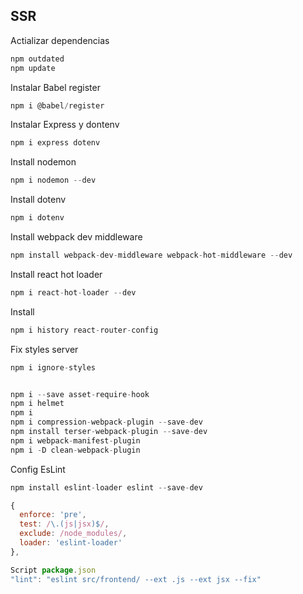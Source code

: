 ## SSR

Actializar dependencias

```js
npm outdated
npm update
```

Instalar Babel register

```js
npm i @babel/register
```

Instalar Express y dontenv

```js
npm i express dotenv
```

Install nodemon

```js
npm i nodemon --dev
```

Install dotenv

```js
npm i dotenv
```

Install webpack dev middleware

```js
npm install webpack-dev-middleware webpack-hot-middleware --dev
```

Install react hot loader

```js
npm i react-hot-loader --dev
```

Install

```js
npm i history react-router-config
```

Fix styles server

```js
npm i ignore-styles


npm i --save asset-require-hook
npm i helmet
npm i
npm i compression-webpack-plugin --save-dev
npm install terser-webpack-plugin --save-dev
npm i webpack-manifest-plugin
npm i -D clean-webpack-plugin
```

Config EsLint

```js
npm install eslint-loader eslint --save-dev

{
  enforce: 'pre',
  test: /\.(js|jsx)$/,
  exclude: /node_modules/,
  loader: 'eslint-loader'
},

Script package.json
"lint": "eslint src/frontend/ --ext .js --ext jsx --fix"

```
